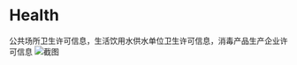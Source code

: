 # Health
公共场所卫生许可信息，生活饮用水供水单位卫生许可信息，消毒产品生产企业许可信息
![截图](https://img-blog.csdnimg.cn/20200122122032482.jpg?x-oss-process=image/watermark,type_ZmFuZ3poZW5naGVpdGk,shadow_10,text_aHR0cHM6Ly9ibG9nLmNzZG4ubmV0L3FxXzM0MDY5MTgw,size_16,color_FFFFFF,t_70)
